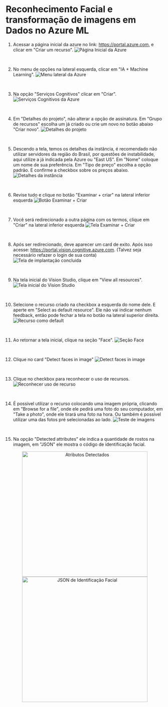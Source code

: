 # Reconhecimento Facial e transformação de imagens em Dados no Azure ML

1. Acessar a página inicial da azure no link: https://portal.azure.com, e clicar em "Criar um recurso".
![Página Inicial da Azure](images/img-1.jpg)

<br>

2. No menu de opções na lateral esquerda, clicar em "IA + Machine Learning".
![Menu lateral da Azure](images/img-2.jpg)

<br>

3. Na opção "Serviços Cognitivos" clicar em "Criar".
![Serviços Cognitivos da Azure](images/img-3.jpg)

<br>

4. Em "Detalhes do projeto", não alterar a opção de assinatura. Em "Grupo de recursos" escolha um já criado ou crie um novo no botão abaixo "Criar novo".
![Detalhes do projeto](images/img-4.jpg)

<br>

5. Descendo a tela, temos os detalhes da instância, é recomendado não utilizar servidores da região do Brasil, por questões de instabilidade, aqui utilize a já indicada pela Azure ou "East US". Em "Nome" coloque um nome de sua preferência. Em "Tipo de preço" escolha a opção padrão. E confirme a checkbox sobre os preços abaixo.  
![Detalhes da instância](images/img-5.jpg)

<br>

6. Revise tudo e clique no botão "Examinar + criar" na lateral inferior esquerda
![Botão Examinar + Criar](images/img-6.jpg)

<br>

7. Você será redirecionado a outra página com os termos, clique em "Criar" na lateral inferior esquerda
![Tela Examinar + Criar](images/img-7.jpg)

<br>

8. Após ser redirecionado, deve aparecer um card de exito. Após isso acesse: https://portal.vision.cognitive.azure.com. (Talvez seja necessário refazer o login de sua conta)
![Tela de implantação concluida](images/img-8.jpg)

<br>

9. Na tela inicial do Vision Studio, clique em "View all resources".
![Tela inicial do Vision Studio](images/img-9.jpg)

<br>

10. Selecione o recurso criado na checkbox a esquerda do nome dele. E aperte em "Select as default resource". Ele não vai indicar nenhum feedback, então pode fechar a tela no botão na lateral superior direita.
![Recurso como default](images/img-10.jpg)

<br>

11. Ao retornar a tela inicial, clique na seção "Face".
![Seção Face](images/img-11.jpg)

<br>

12. Clique no card "Detect faces in image"
![Detect faces in image](images/img-12.jpg)

<br>

13. Clique no checkbox para reconhecer o uso de recursos.
![Reconhecer uso de recurso](images/img-13.jpg)

<br>

14. É possível utilizar o recurso colocando uma imagem própria, clicando em "Browse for a file", onde ele pedirá uma foto do seu computador, em "Take a photo", onde ele tirará uma foto na hora. Ou também é possível utilizar uma das fotos pré selecionadas ao lado.
![Teste de imagens](images/img-14.jpg)

<br>

15. Na opção "Detected attributes" ele indica a quantidade de rostos na imagem, em "JSON" ele mostra o código de identificação facial.
<p align="center">
 <img src="images/img-15.jpg" alt="Atributos Detectados" width="400"/>
 <img src="images/img-16.jpg" alt="JSON de Identificação Facial" width="400"/>
</p>
